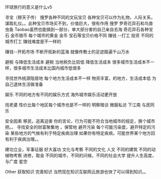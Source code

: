 环球旅行的意义是什么v5


寻宝（穆天子传）
搜罗各种不同的文玩宝贝
各种宝贝可以作为礼物，人际关系，谋取礼仪。。此种宝贝市场买不到，价值巨大，很有作用
搜罗 罗奇花异石和鸟兽虫鱼
Taobao虽然也能搞到一部分，单大部分害的自己亲自去淘
奇花异石各种宝石  金币银币
每个城市的黄金 金币 宝石等宝贝价格不同
赚钱 --打工 投资
不同的城市打工 赚钱难度是不一样的

赚钱--开拓市场 不断开拓新的蓝海
就像传教士的足迹踏遍千山万水

避税 与降低生活成本
避税   当地税负比较低
降低生活成本
很多城市生活成本不一样，很多城市生活成本比国内城市低很多

寻找世外桃源隐居地 每个地方生活成本不一样
物资丰富，的地方，生活成本低
为自己退休生活做准备


娱乐
不同的地方有不同的娱乐方式
海外城市娱乐活动更开放


找老婆 
 性价比每个地区每个城市也是不一样的
明察暗访 微服私访 下江南 与民同乐

安全因素
移民，逃离迫害
你的言论，行为可能不符合当地城市的规定，换个城市把。。
寻找安全的财富聚集地  ，保管地
避开污染  每个可能污染度，避开特定的污染
某些地方的气候有利于特定疾病治理
如果你有特定疾病，可能世界某个地方回有利于疾病治理。。

建功立业，军事征服 好大喜功
文化与考察
不同的文化 人文 不同的建筑
不同的动植物考察
 进修，取金
不同的城市，不同的问候，不同的社会大学
提升人生高度，与广度
星空

Other
获取知识 完善知识
当然现在知识互联网云旅游也快了可以得到知识。。
